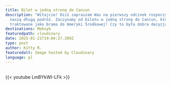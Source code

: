 ```yaml
---
title: Bilet w jedną stronę do Cancun
description: "Witajcie! Dziś zapraszam Was na pierwszy odcinek rozpoczynający
  naszą długą podróż. Zaczynamy od biletu w jedną stronę do Cancun, które jest
  traktowane jako brama do Ameryki Środkowej! Czy to była dobra decyzja? "
destinations: Meksyk
featuredpath: cloudinary
date: 2025-01-21T19:04:27.209Z
type: post
author: Kitty R.
featuredalt: Image hosted by Cloudinary
language: pl
---
```

<br>{{< youtube LmBYkWI-LFk >}}</br>
